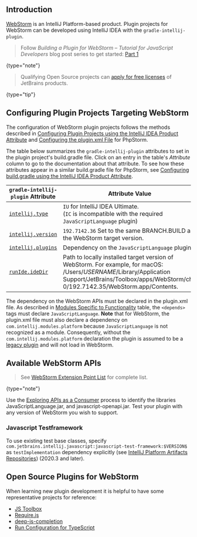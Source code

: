[//]: # (title: WebStorm Plugin Development)

<!-- Copyright 2000-2021 JetBrains s.r.o. and other contributors. Use of this source code is governed by the Apache 2.0 license that can be found in the LICENSE file. -->

## Introduction
[WebStorm](https://www.jetbrains.com/webstorm/) is an IntelliJ Platform-based product.
Plugin projects for WebStorm can be developed using IntelliJ IDEA with the `gradle-intellij-plugin`.

  > Follow _Building a Plugin for WebStorm – Tutorial for JavaScript Developers_ blog post series to get started: [Part 1](https://blog.jetbrains.com/webstorm/2021/09/building-a-plugin-for-webstorm-part-1/)
  >
  {type="note"}

 >  Qualifying Open Source projects can [apply for free licenses](https://www.jetbrains.com/community/opensource/) of JetBrains products.
 >
 {type="tip"}

## Configuring Plugin Projects Targeting WebStorm
The configuration of WebStorm plugin projects follows the methods described in [Configuring Plugin Projects using the IntelliJ IDEA Product Attribute](dev_alternate_products.md#configuring-plugin-projects-using-the-intellij-idea-product-attribute) and [Configuring the plugin.xml File](dev_alternate_products.md#configuring-pluginxml) for PhpStorm.

The table below summarizes the `gradle-intellij-plugin` attributes to set in the plugin project's <path>build.gradle</path> file.
Click on an entry in the table's *Attribute* column to go to the documentation about that attribute.
To see how these attributes appear in a similar <path>build.gradle</path> file for PhpStorm, see [Configuring build.gradle using the IntelliJ IDEA Product Attribute](dev_alternate_products.md#configuring-buildgradle-using-the-intellij-idea-product-attribute).

| `gradle-intellij-plugin` Attribute | Attribute Value                                                                                                                                                                                                      |
|------------------------------------|----------------------------------------------------------------------------------------------------------------------------------------------------------------------------------------------------------------------|
| [`intellij.type`][properties]      | `IU` for IntelliJ IDEA Ultimate.<br/>(`IC` is incompatible with the required `JavaScriptLanguage` plugin)                                                                                                            |
| [`intellij.version`][properties]   | `192.7142.36` Set to the same BRANCH.BUILD as the WebStorm target version.                                                                                                                                           |
| [`intellij.plugins`][properties]   | Dependency on the `JavaScriptLanguage` plugin.                                                                                                                                                                       |
| [`runIde.ideDir`][dsl]             | Path to locally installed target version of WebStorm. For example, for macOS:<br/><path>/Users/$USERNAME$/Library/Application Support/JetBrains/Toolbox/apps/WebStorm/ch-0/192.7142.35/WebStorm.app/Contents</path>. |

[properties]: https://github.com/JetBrains/gradle-intellij-plugin/blob/master/README.md#intellij-platform-properties
[dsl]: https://github.com/JetBrains/gradle-intellij-plugin/blob/master/README.md#running-dsl

The dependency on the WebStorm APIs must be declared in the <path>plugin.xml</path> file.
As described in [Modules Specific to Functionality](plugin_compatibility.md#modules-specific-to-functionality) table, the `<depends>` tags must declare `JavaScriptLanguage`.
**Note** that for WebStorm, the <path>plugin.xml</path> file must also declare a dependency on `com.intellij.modules.platform` because `JavaScriptLanguage` is not recognized as a module.
Consequently, without the `com.intellij.modules.platform` declaration the plugin is assumed to be a [legacy plugin](plugin_compatibility.md#declaring-plugin-dependencies) and will not load in WebStorm.

## Available WebStorm APIs

 > See [WebStorm Extension Point List](webstorm_extension_point_list.md) for complete list.
 >
 {type="note"}

Use the [Exploring APIs as a Consumer](plugin_compatibility.md#exploring-apis-as-a-consumer) process to identify the libraries <path>JavaScriptLanguage.jar</path>, and <path>javascript-openapi.jar</path>.
Test your plugin with any version of WebStorm you wish to support.

### Javascript Testframework
To use existing test base classes, specify `com.jetbrains.intellij.javascript:javascript-test-framework:$VERSION$` as `testImplementation` dependency explicitly (see [IntelliJ Platform Artifacts Repositories](intellij_artifacts.md#gradle-example-for-an-individual-module-from-the-intellij-platform)) (2020.3 and later).

## Open Source Plugins for WebStorm
When learning new plugin development it is helpful to have some representative projects for reference:
* [JS Toolbox](https://github.com/andresdominguez/jsToolbox)
* [Require.js](https://github.com/Fedott/WebStormRequireJsPlugin)
* [deep-js-completion](https://github.com/klesun/deep-js-completion)
* [Run Configuration for TypeScript](https://plugins.jetbrains.com/plugin/10841-run-configuration-for-typescript)
